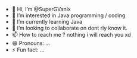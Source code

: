 - 👋 Hi, I’m @SuperGVanix
- 👀 I’m interested in Java programming / coding
- 🌱 I’m currently learning Java
- 💞️ I’m looking to collaborate on dont rly know it.
- 📫 How to reach me ? nothing i will reach you xd
- 😄 Pronouns: ...
- ⚡ Fun fact: ...

<!---
SuperGVanix/SuperGVanix is a ✨ special ✨ repository because its `README.md` (this file) appears on your GitHub profile.
You can click the Preview link to take a look at your changes.
--->
